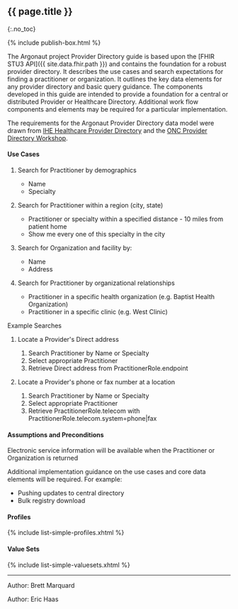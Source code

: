 ## {{ page.title }}
{:.no_toc}

{% include publish-box.html %}

The Argonaut project Provider Directory guide is based upon the [FHIR STU3 API]({{ site.data.fhir.path }}) and contains the foundation for a robust provider directory. It describes the use cases and search expectations for finding a practitioner or organization. It outlines the key data elements for any provider directory and basic query guidance. The components developed in this guide are intended to provide a foundation for a central or distributed Provider or Healthcare Directory. Additional work flow components and elements may be required for a particular implementation.

The requirements for the Argonaut Provider Directory data model were drawn from [IHE Healthcare Provider Directory] and the [ONC Provider Directory Workshop].


#### Use Cases

1.  Search for Practitioner by demographics
    -   Name
    -   Specialty

2.  Search for Practitioner within a region (city, state)
    -   Practitioner or specialty within a specified distance - 10 miles from patient home
    -   Show me every one of this specialty in the city

3.  Search for Organization and facility by:
    -   Name
    -   Address

4.  Search for Practitioner by organizational relationships
    -   Practitioner in a specific health organization (e.g. Baptist Health Organization)
    -   Practitioner in a specific clinic (e.g. West Clinic)

Example Searches

1.  Locate a Provider's Direct address
    1.  Search Practitioner by Name or Specialty
    2.  Select appropriate Practitioner
    3.  Retrieve Direct address from PractitionerRole.endpoint

2.  Locate a Provider's phone or fax number at a location
    1.  Search Practitioner by Name or Specialty
    2.  Select appropriate Practitioner
    3.  Retrieve PractitionerRole.telecom with PractitionerRole.telecom.system=phone\|fax

#### Assumptions and Preconditions

Electronic service information will be available when the Practitioner or Organization is returned

Additional implementation guidance on the use cases and core data elements will be required. For example:

-   Pushing updates to central directory
-   Bulk registry download

#### Profiles
  {%  include list-simple-profiles.xhtml %}

#### Value Sets
  {% include list-simple-valuesets.xhtml %}
  
------------------------------------------------------------------------
Author: Brett Marquard

Author: Eric Haas

  [IHE Healthcare Provider Directory]: http://ihe.net/uploadedFiles/Documents/ITI/IHE_ITI_Suppl_HPD.pdf
  [ONC Provider Directory Workshop]: https://confluence.oncprojectracking.org/display/PDW/Workshop+Documents
